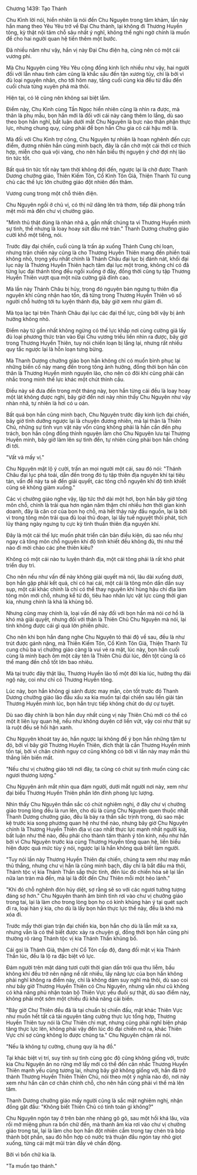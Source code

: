 




Chương 1439: Tạo Thánh


Chu Kình lời nói, hiển nhiên là nói đến Chu Nguyên trong tâm khảm, lần này hắn mang theo Yêu Yêu trở về Đại Chu thành, lại không đi Thương Huyền tông, kỳ thật nội tâm chỗ sâu nhất ý nghĩ, không thể nghi ngờ chính là muốn để cho hai người quan hệ tiến thêm một bước.

Đã nhiều năm như vậy, hắn vị này Đại Chu điện hạ, cũng nên có một cái vương phi.

Mà Chu Nguyên cùng Yêu Yêu cộng đồng kinh lịch nhiều như vậy, hai người đối với lẫn nhau tình cảm cũng là khắc sâu đến tận xương tủy, chỉ là bởi vì đủ loại nguyên nhân, cho tới hôm nay, tầng cuối cùng kia đều từ đầu đến cuối chưa từng xuyên phá mà thôi.

Hiện tại, có lẽ cũng nên không sai biệt lắm.

Điểm này, Chu Kình cùng Tần Ngọc hiển nhiên cũng là nhìn ra được, mà thân là phụ mẫu, bọn hắn mới là đối với cái này càng thêm lo lắng, dù sao theo bọn hắn nghĩ, bất luận dưới mắt Chu Nguyên là bực nào thân phận thực lực, nhưng chung quy, cũng phải để bọn hắn Chu gia có cái hậu mới là.

Mà đối với Chu Kình trợ công, Chu Nguyên tự nhiên là hoan nghênh đến cực điểm, đương nhiên hắn cũng minh bạch, đây là cần chờ một cái thời cơ thích hợp, miễn cho quá vội vàng, cho nên hắn biểu thị nguyện ý chờ đợi nhị lão tin tức tốt.

Bất quá tin tức tốt này tạm thời không đợi đến, ngược lại là chờ được Thanh Dương chưởng giáo, Thiên Kiếm Tôn, Cổ Kình Tôn Giả, Thiện Thanh Tử cung chủ các thế lực lớn chưởng giáo đột nhiên đến thăm.

Vương cung trong một chỗ thiên điện.

Chu Nguyên ngồi ở chủ vị, có thị nữ dâng lên trà thơm, tiếp đãi phong trần mệt mỏi mà đến chư vị chưởng giáo.

"Minh thủ thật đúng là nhàn nhã a, gần nhất chúng ta vì Thương Huyền minh sự tình, thế nhưng là loay hoay sứt đầu mẻ trán." Thanh Dương chưởng giáo cười khổ một tiếng, nói.

Trước đây đại chiến, cuối cùng là trấn áp xuống Thánh Cung chi loạn, nhưng trận chiến này cũng là cho Thương Huyền Thiên mang đến phiền toái không nhỏ, trọng yếu nhất chính là Thánh Châu đại lục bị đánh nát, khối đại lục này là Thương Huyền Thiên hạch tâm đại lục một trong, không chỉ có đã từng lục đại thánh tông đều ngồi xuống ở đây, đồng thời cũng tụ tập Thương Huyền Thiên vượt qua một nửa cường giả đỉnh cao.

Mà lần này Thánh Châu bị hủy, trong đó nguyên bản ngưng tụ thiên địa nguyên khí cũng nhận hao tổn, đã từng trong Thương Huyền Thiên vô số người chỗ hướng tới tu luyện thánh địa, bây giờ xem như giảm đi.

Mà tọa lạc tại trên Thánh Châu đại lục các đại thế lực, cũng bởi vậy bị ảnh hưởng không nhỏ.

Điểm này từ gần nhất không ngừng có thế lực khắp nơi cùng cường giả lấy đủ loại phương thức tràn vào Đại Chu vương triều liền nhìn ra được, bây giờ trong Thương Huyền Thiên, tuy nói chiến loạn bị lắng lại, nhưng rất nhiều quy tắc ngược lại là hỗn loạn tưng bừng.

Mà Thanh Dương chưởng giáo bọn hắn không chỉ có muốn bình phục lại những biến cố này mang đến trong tông ảnh hưởng, đồng thời bọn hắn còn thân là Thương Huyền minh nguyên lão, cho nên có đôi khi cũng phải cân nhắc trong minh thế lực khác một chút thỉnh cầu.

Điều này sẽ đưa đến trong một tháng này, bọn hắn từng cái đều là loay hoay một lát không được nghỉ, bây giờ đến nơi này nhìn thấy Chu Nguyên như vậy nhàn nhã, tự nhiên là hơi có u oán.

Bất quá bọn hắn cũng minh bạch, Chu Nguyên trước đây kinh lịch đại chiến, bây giờ tĩnh dưỡng ngược lại là chuyện đương nhiên, mà lại thân là Thiên Chủ, những sự tình vụn vặt này vốn cũng không phải là hắn cần đến phụ trách, bọn hắn cộng đồng thỉnh nguyện làm cho Chu Nguyên lưu tại Thương Huyền minh, bây giờ làm lên sự tình đến, tự nhiên cũng phải bọn hắn chống đi tới.

"Vất vả mấy vị."

Chu Nguyên mặt lộ ý cười, trấn an mọi người một cái, sau đó nói: "Thánh Châu đại lục phá toái, dẫn đến trong đó tụ tập thiên địa nguyên khí tại tiêu tán, vấn đề này ta sẽ đến giải quyết, các tông chỗ nguyên khí độ tinh khiết cũng sẽ không giảm xuống."

Các vị chưởng giáo nghe vậy, lập tức thở dài một hơi, bọn hắn bây giờ tông môn chỗ, chính là trải qua hơn ngàn năm thậm chí nhiều hơn thời gian kinh doanh, đây là căn cơ của bọn họ chỗ, mà hết thảy này đầu nguồn, lại là bởi vì trong tông môn trải qua đủ loại thủ đoạn, lại lấy tuế nguyệt thôi phát, tích lũy tháng ngày ngưng tụ cực kỳ tinh thuần thiên địa nguyên khí.

Đây là một cái thế lực muốn phát triển căn bản điều kiện, dù sao nếu như ngay cả tông môn chỗ nguyên khí độ tinh khiết đều không đủ, thì như thế nào đi mời chào các phe thiên kiêu?

Không có một cái nào tu luyện thánh địa, một cái tông phái là rất khó phát triển duy trì.

Cho nên nếu như vấn đề này không giải quyết mà nói, lâu dài xuống dưới, bọn hắn gặp phải kết quả, chỉ có hai cái, một cái là tông môn dần dần suy sụp, một cái khác chính là chỉ có thể thay nguyên khí hùng hậu chi địa làm tông môn mới chỗ, nhưng kể từ đó, tiêu hao nhân lực vật lực cùng thời gian kia, nhưng chính là khá là khủng bố.

Nhưng cũng may chính là, loại vấn đề này đối với bọn hắn mà nói cơ hồ là khó mà giải quyết, nhưng đối với thân là Thiên Chủ Chu Nguyên mà nói, lại tính không được cái gì quá lớn phiền phức.

Cho nên khi bọn hắn đang nghe Chu Nguyên tỏ thái độ về sau, đều là như trút được gánh nặng, mà Thiên Kiếm Tôn, Cổ Kình Tôn Giả, Thiện Thanh Tử cung chủ ba vị chưởng giáo càng là vui vẻ ra mặt, lúc này, bọn hắn cuối cùng là minh bạch ôm một cây tên là Thiên Chủ đùi lúc, đến tột cùng là có thể mang đến chỗ tốt lớn bao nhiêu.

Mà tại trước đây thật lâu, Thương Huyền lão tổ một đời kia lúc, hưởng thụ đãi ngộ này, coi như chỉ có Thương Huyền tông.

Lúc này, bọn hắn không gì sánh được may mắn, còn tốt trước đó Thanh Dương chưởng giáo lão đầu xấu xa kia muốn tại đại chiến sau liền giải tán Thương Huyền minh lúc, bọn hắn trực tiếp không chút do dự cự tuyệt.

Dù sao đây chính là bọn hắn duy nhất cùng vị này Thiên Chủ mới có thể có một ít liên lụy quan hệ, nếu như không duyên cớ liền vứt, vậy coi như thật sự là ruột đều sẽ hối hận xanh.

Chu Nguyên khoát tay áo, hắn ngược lại không để ý bọn hắn những tâm tư đó, bởi vì bây giờ Thương Huyền Thiên, đích thật là cần Thương Huyền minh tồn tại, bởi vì chân chính nguy cơ cũng không có bởi vì lần này may mắn thủ thắng liền biến mất.

"Nếu chư vị chưởng giáo tới nơi đây, ta cũng có chút sự tình muốn cùng các ngươi thương lượng."

Chu Nguyên ánh mắt nhìn qua đám người, dưới mắt người nơi này, xem như đại biểu Thương Huyền Thiên phần lớn đỉnh phong lực lượng.

Nhìn thấy Chu Nguyên thần sắc có chút nghiêm nghị, ở đây chư vị chưởng giáo trong lòng đều là run lên, cho dù là cùng Chu Nguyên quen thuộc nhất Thanh Dương chưởng giáo, đều là bày ra thần sắc trịnh trọng, dù sao mặc kệ trước kia song phương quan hệ như thế nào, nhưng bây giờ Chu Nguyên chính là Thương Huyền Thiên địa vị cao nhất thực lực mạnh nhất người kia, bất luận như thế nào, đều phải cho thành tâm thành ý tôn kính, nếu như hắn bởi vì Chu Nguyên trước kia cùng Thương Huyền tông quan hệ, liền biểu hiện được quá mức tùy ý nói, ngược lại là hắn không quá biết làm người.

"Tuy nói lần này Thương Huyền Thiên đại chiến, chúng ta xem như may mắn thủ thắng, nhưng chư vị hẳn là cũng minh bạch, đây chỉ là bắt đầu mà thôi, Thánh tộc vị kia Thánh Thần sắp thức tỉnh, đến lúc đó chiến hỏa sẽ lại lần nữa lan tràn mà đến, mà lại là đốt đến Chư Thiên mỗi một hẻo lánh."

"Khi đó chỗ nghênh đón hủy diệt, sợ rằng sẽ so với các ngươi tưởng tượng đáng sợ hơn." Chu Nguyên thanh âm bình tĩnh rơi vào chư vị chưởng giáo trong tai, lại là làm cho trong lòng bọn họ có kinh khủng hàn ý tại quét sạch đi ra, loại hàn ý kia, cho dù là lấy bọn hắn thực lực thế này, đều là khó mà xóa đi.

Trước mấy thời gian trận đại chiến kia, bọn hắn cho dù là lẫn mất xa xa, nhưng vẫn là có thể biết được xảy ra chuyện gì, đồng thời bọn hắn cũng phi thường rõ ràng Thánh tộc vị kia Thánh Thần khủng bố.

Cái gọi là Thánh Giả, thậm chí Cổ Tôn cấp độ, đang đối mặt vị kia Thánh Thần lúc, đều là lộ ra đặc biệt vô lực.

Đám người trên mặt dáng tươi cười thời gian dần trôi qua thu liễm, bầu không khí đều trở nên nặng nề rất nhiều, lấy năng lực của bọn hắn không phải nghĩ không ra điểm này, chỉ là không dám suy nghĩ mà thôi, dù sao coi như bây giờ Thương Huyền Thiên có Chu Nguyên, nhưng vẫn như cũ không có khả năng phủ nhận toàn bộ Thiên Vực yếu đuối sự thật, dù sao điểm này, không phải một sớm một chiều đủ khả năng cải biến.

"Bây giờ Chư Thiên đều đã là tại chuẩn bị chiến đấu, mặt khác Thiên Vực như muốn hết tất cả tài nguyên tăng cường thực lực tổng hợp, Thương Huyền Thiên tuy nói là Chư Thiên chi mạt, nhưng cũng phải nghĩ biện pháp tăng thực lực lên, không phải vậy đến lúc đó đại chiến mở ra, khác Thiên Vực chỉ sợ cũng không lo được chúng ta." Chu Nguyên chậm rãi nói.

"Nếu là không tự cường, chung quy là hạ đồ."

Tại khác biệt vị trí, suy tính sự tình cùng góc độ cũng không giống với, trước kia Chu Nguyên ăn no rửng mỡ lấy mới có thể đến cân nhắc Thương Huyền Thiên mạnh yếu cùng tương lai, nhưng bây giờ không giống với, hắn đã trở thành Thương Huyền Thiên Thiên Chủ, nói theo một ý nghĩa nào đó, nơi này xem như hắn căn cơ chân chính chỗ, cho nên hắn cũng phải vì thế mà lên tâm.

Thanh Dương chưởng giáo mấy người cũng là sắc mặt nghiêm nghị, nhận đồng gật đầu: "Không biết Thiên Chủ có tính toán gì không?"

Chu Nguyên ngón tay ở trên bàn nhẹ nhàng gõ gõ, sau một hồi khá lâu, vừa rồi mở miệng phun ra bốn chữ đến, mà thanh âm kia rơi vào chư vị chưởng giáo trong tai, lại là làm cho bọn hắn đột nhiên cầm trong tay chén trà bóp thành bột phấn, sau đó hỗn hợp có nước trà thuận đầu ngón tay nhỏ giọt xuống, từng cái mặt mũi tràn đầy vẻ chấn động.

Bởi vì bốn chữ kia là.

"Ta muốn tạo thánh."




